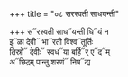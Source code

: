 +++
title = "०८ सरस्वती साधयन्ती"

+++
स᳓रस्वती साध᳓यन्ती धि᳓यं न  
इ᳓ळा देवी᳓ भा᳓रती विश्व᳓तूर्तिः  
तिस्रो᳓ देवीः᳓ स्वध᳓या बर्हि᳓र् ए᳓द᳓म्  
अ᳓छिद्रम् पान्तु शरणं᳓ निष᳓द्य
